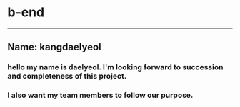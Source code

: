 # b-end
---
## Name: kangdaelyeol
### hello my name is daelyeol. I'm looking forward to succession and completeness of this project.
### I also want my team members to follow our purpose.